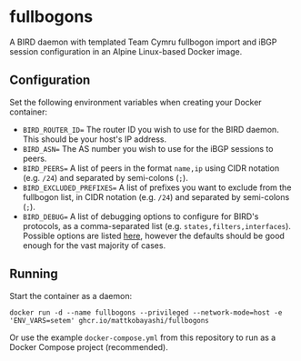 # fullbogons

A BIRD daemon with templated Team Cymru fullbogon import and iBGP session configuration in an Alpine Linux-based Docker image.

## Configuration

Set the following environment variables when creating your Docker container:

- `BIRD_ROUTER_ID=` The router ID you wish to use for the BIRD daemon. This should be your host's IP address.
- `BIRD_ASN=` The AS number you wish to use for the iBGP sessions to peers.
- `BIRD_PEERS=` A list of peers in the format `name,ip` using CIDR notation (e.g. `/24`) and separated by semi-colons (`;`).
- `BIRD_EXCLUDED_PREFIXES=` A list of prefixes you want to exclude from the fullbogon list, in CIDR notation (e.g. `/24`) and separated by semi-colons (`;`).
- `BIRD_DEBUG=` A list of debugging options to configure for BIRD's protocols, as a comma-separated list (e.g. `states,filters,interfaces`). Possible options are listed [here](https://bird.network.cz/?get_doc&v=20&f=bird-3.html#ss3.4), however the defaults should be good enough for the vast majority of cases.

## Running

Start the container as a daemon:

`docker run -d --name fullbogons --privileged --network-mode=host -e 'ENV_VARS=setem' ghcr.io/mattkobayashi/fullbogons`

Or use the example `docker-compose.yml` from this repository to run as a Docker Compose project (recommended).

